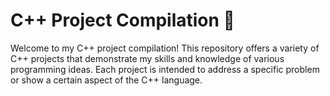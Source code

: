 # C++ Project Compilation 🚀

Welcome to my C++ project compilation! This repository offers a variety of C++ projects that demonstrate my skills and knowledge of various programming ideas. Each project is intended to address a specific problem or show a certain aspect of the C++ language.
